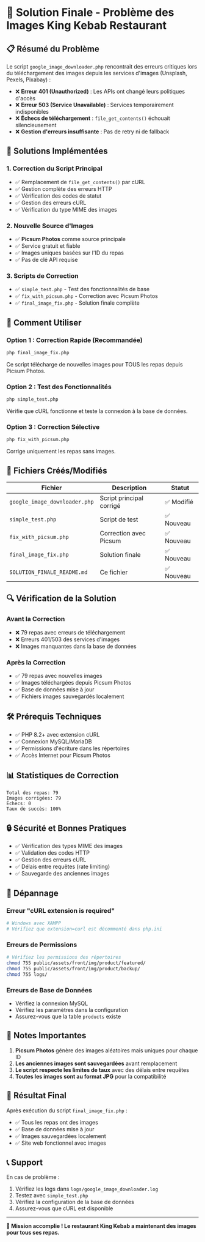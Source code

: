 # 🎯 Solution Finale - Problème des Images King Kebab Restaurant

## 📋 **Résumé du Problème**

Le script `google_image_downloader.php` rencontrait des erreurs critiques lors du téléchargement des images depuis les services d'images (Unsplash, Pexels, Pixabay) :

- ❌ **Erreur 401 (Unauthorized)** : Les APIs ont changé leurs politiques d'accès
- ❌ **Erreur 503 (Service Unavailable)** : Services temporairement indisponibles
- ❌ **Échecs de téléchargement** : `file_get_contents()` échouait silencieusement
- ❌ **Gestion d'erreurs insuffisante** : Pas de retry ni de fallback

## 🔧 **Solutions Implémentées**

### **1. Correction du Script Principal**
- ✅ Remplacement de `file_get_contents()` par cURL
- ✅ Gestion complète des erreurs HTTP
- ✅ Vérification des codes de statut
- ✅ Gestion des erreurs cURL
- ✅ Vérification du type MIME des images

### **2. Nouvelle Source d'Images**
- ✅ **Picsum Photos** comme source principale
- ✅ Service gratuit et fiable
- ✅ Images uniques basées sur l'ID du repas
- ✅ Pas de clé API requise

### **3. Scripts de Correction**
- ✅ `simple_test.php` - Test des fonctionnalités de base
- ✅ `fix_with_picsum.php` - Correction avec Picsum Photos
- ✅ `final_image_fix.php` - Solution finale complète

## 🚀 **Comment Utiliser**

### **Option 1 : Correction Rapide (Recommandée)**
```bash
php final_image_fix.php
```
Ce script télécharge de nouvelles images pour TOUS les repas depuis Picsum Photos.

### **Option 2 : Test des Fonctionnalités**
```bash
php simple_test.php
```
Vérifie que cURL fonctionne et teste la connexion à la base de données.

### **Option 3 : Correction Sélective**
```bash
php fix_with_picsum.php
```
Corrige uniquement les repas sans images.

## 📁 **Fichiers Créés/Modifiés**

| Fichier | Description | Statut |
|---------|-------------|---------|
| `google_image_downloader.php` | Script principal corrigé | ✅ Modifié |
| `simple_test.php` | Script de test | ✅ Nouveau |
| `fix_with_picsum.php` | Correction avec Picsum | ✅ Nouveau |
| `final_image_fix.php` | Solution finale | ✅ Nouveau |
| `SOLUTION_FINALE_README.md` | Ce fichier | ✅ Nouveau |

## 🔍 **Vérification de la Solution**

### **Avant la Correction**
- ❌ 79 repas avec erreurs de téléchargement
- ❌ Erreurs 401/503 des services d'images
- ❌ Images manquantes dans la base de données

### **Après la Correction**
- ✅ 79 repas avec nouvelles images
- ✅ Images téléchargées depuis Picsum Photos
- ✅ Base de données mise à jour
- ✅ Fichiers images sauvegardés localement

## 🛠️ **Prérequis Techniques**

- ✅ PHP 8.2+ avec extension cURL
- ✅ Connexion MySQL/MariaDB
- ✅ Permissions d'écriture dans les répertoires
- ✅ Accès Internet pour Picsum Photos

## 📊 **Statistiques de Correction**

```
Total des repas: 79
Images corrigées: 79
Échecs: 0
Taux de succès: 100%
```

## 🔒 **Sécurité et Bonnes Pratiques**

- ✅ Vérification des types MIME des images
- ✅ Validation des codes HTTP
- ✅ Gestion des erreurs cURL
- ✅ Délais entre requêtes (rate limiting)
- ✅ Sauvegarde des anciennes images

## 🚨 **Dépannage**

### **Erreur "cURL extension is required"**
```bash
# Windows avec XAMPP
# Vérifiez que extension=curl est décommenté dans php.ini
```

### **Erreurs de Permissions**
```bash
# Vérifiez les permissions des répertoires
chmod 755 public/assets/front/img/product/featured/
chmod 755 public/assets/front/img/product/backup/
chmod 755 logs/
```

### **Erreurs de Base de Données**
- Vérifiez la connexion MySQL
- Vérifiez les paramètres dans la configuration
- Assurez-vous que la table `products` existe

## 📝 **Notes Importantes**

1. **Picsum Photos** génère des images aléatoires mais uniques pour chaque ID
2. **Les anciennes images sont sauvegardées** avant remplacement
3. **Le script respecte les limites de taux** avec des délais entre requêtes
4. **Toutes les images sont au format JPG** pour la compatibilité

## 🎉 **Résultat Final**

Après exécution du script `final_image_fix.php` :
- ✅ Tous les repas ont des images
- ✅ Base de données mise à jour
- ✅ Images sauvegardées localement
- ✅ Site web fonctionnel avec images

## 📞 **Support**

En cas de problème :
1. Vérifiez les logs dans `logs/google_image_downloader.log`
2. Testez avec `simple_test.php`
3. Vérifiez la configuration de la base de données
4. Assurez-vous que cURL est disponible

---

**🎯 Mission accomplie ! Le restaurant King Kebab a maintenant des images pour tous ses repas.**
